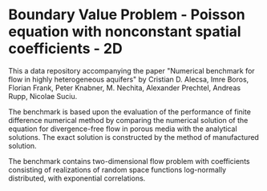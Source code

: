 # Boundary Value Problem - Poisson equation with nonconstant spatial coefficients - 2D


This a data repository accompanying the paper "Numerical benchmark for flow in highly heterogeneous aquifers"
by Cristian D. Alecsa, Imre Boros, Florian Frank, Peter Knabner, M. Nechita, Alexander Prechtel,
Andreas Rupp, Nicolae Suciu.

The benchmark is based upon the evaluation of the performance of finite difference numerical method by comparing the numerical solution of the equation for divergence-free flow in porous media with the analytical solutions. The exact solution is constructed by the method of
manufactured solution.

The benchmark contains two-dimensional flow problem with coefficients consisting of realizations of
random space functions log-normally distributed, with exponential correlations. 




